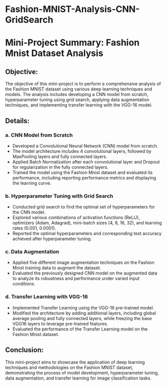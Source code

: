 # Fashion-MNIST-Analysis-CNN-GridSearch


# Mini-Project Summary: Fashion Mnist Dataset Analysis

## Objective:
The objective of this mini-project is to perform a comprehensive analysis of the Fashion MNIST dataset using various deep learning techniques and models. The analysis includes developing a CNN model from scratch, hyperparameter tuning using grid search, applying data augmentation techniques, and implementing transfer learning with the VGG-16 model.

## Details:

### a. CNN Model from Scratch
- Developed a Convolutional Neural Network (CNN) model from scratch.
- The model architecture includes 4 convolutional layers, followed by MaxPooling layers and fully connected layers.
- Applied Batch Normalization after each convolutional layer and Dropout for regularization in the fully connected layers.
- Trained the model using the Fashion Mnist dataset and evaluated its performance, including reporting performance metrics and displaying the learning curve.

### b. Hyperparameter Tuning with Grid Search
- Conducted grid search to find the optimal set of hyperparameters for the CNN model.
- Explored various combinations of activation functions (ReLU), optimizers (Adam, Adagrad), mini-batch sizes (4, 8, 16, 32), and learning rates (0.001, 0.0001).
- Reported the optimal hyperparameters and corresponding test accuracy achieved after hyperparameter tuning.

### c. Data Augmentation
- Applied five different image augmentation techniques on the Fashion Mnist training data to augment the dataset.
- Evaluated the previously designed CNN model on the augmented data to analyze its robustness and performance under varied input conditions.

### d. Transfer Learning with VGG-16
- Implemented Transfer Learning using the VGG-16 pre-trained model.
- Modified the architecture by adding additional layers, including global average pooling and fully connected layers, while freezing the base VGG16 layers to leverage pre-trained features.
- Evaluated the performance of the Transfer Learning model on the Fashion Mnist dataset.

## Conclusion:
This mini-project aims to showcase the application of deep learning techniques and methodologies on the Fashion MNIST dataset, demonstrating the process of model development, hyperparameter tuning, data augmentation, and transfer learning for image classification tasks.
